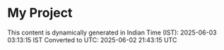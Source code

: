 # My Project

This content is dynamically generated in Indian Time (IST): 2025-06-03 03:13:15 IST
Converted to UTC: 2025-06-02 21:43:15 UTC
